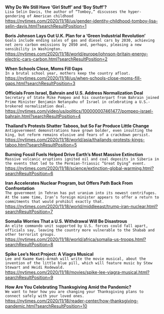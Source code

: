 **Why Do We Still Have ‘Girl Stuff’ and ‘Boy Stuff’?**\
`Lisa Selin Davis, the author of “Tomboy,” discusses the hyper-gendering of American childhood`\
https://nytimes.com/2020/11/18/us/gender-identity-childhood-tomboy-lisa-selin-davis.html?searchResultPosition=1

**Boris Johnson Lays Out U.K. Plan for a ‘Green Industrial Revolution’**\
`Goals include ending sales of gas and diesel cars by 2030, achieving net zero carbon emissions by 2050 and, perhaps, pleasing a new sensibility in Washington.`\
https://nytimes.com/2020/11/18/world/europe/johnson-britain-energy-electric-cars-carbon.html?searchResultPosition=2

**When Schools Close, Moms Fill Gaps**\
`In a brutal school year, mothers keep the country afloat.`\
https://nytimes.com/2020/11/18/us/when-schools-close-moms-fill-gaps.html?searchResultPosition=3

**Officials From Israel, Bahrain and U.S. Address Normalization Deal**\
`Secretary of State Mike Pompeo and his counterpart from Bahrain joined Prime Minister Benjamin Netanyahu of Israel in celebrating a U.S.-brokered normalization deal.`\
https://nytimes.com/video/us/politics/100000007461477/pompeo-israel-bahrain.html?searchResultPosition=4

**Thailand’s Protests Shatter Taboos, but So Far Produce Little Change**\
`Antigovernment demonstrations have grown bolder, even insulting the king, but reform remains elusive and fears of a crackdown persist.`\
https://nytimes.com/2020/11/18/world/asia/thailands-protests-kings-taboo.html?searchResultPosition=5

**Burning Fossil Fuels Helped Drive Earth’s Most Massive Extinction**\
`Massive volcanic eruptions ignited oil and coal deposits in Siberia in the events that led to the Permian-Triassic “Great Dying” event.`\
https://nytimes.com/2020/11/18/science/extinction-global-warming.html?searchResultPosition=6

**Iran Accelerates Nuclear Program, but Offers Path Back From Confrontation**\
`The government in Tehran has put uranium into its newest centrifuges. At the same time, Iran’s foreign minister appears to offer a return to commitments that would prohibit exactly that.`\
https://nytimes.com/2020/11/18/world/middleeast/trump-iran-nuclear.html?searchResultPosition=7

**Somalia Worries That a U.S. Withdrawal Will Be Disastrous**\
`An elite commando unit supported by U.S. forces could fall apart, officials say, leaving the country more vulnerable to the Shabab and other terrorist groups.`\
https://nytimes.com/2020/11/18/world/africa/somalia-us-troops.html?searchResultPosition=8

**Spike Lee’s Next Project: A Viagra Musical**\
`Lee and Kwame Kwei-Armah will write the movie musical, about the invention of the little blue pill, which will feature music by Stew Stewart and Heidi Rodewald.`\
https://nytimes.com/2020/11/18/movies/spike-lee-viagra-musical.html?searchResultPosition=9

**How Are You Celebrating Thanksgiving Amid the Pandemic?**\
`We want to hear how you are changing your Thanksgiving plans to connect safely with your loved ones.`\
https://nytimes.com/2020/11/18/reader-center/how-thanksgiving-pandemic.html?searchResultPosition=10


